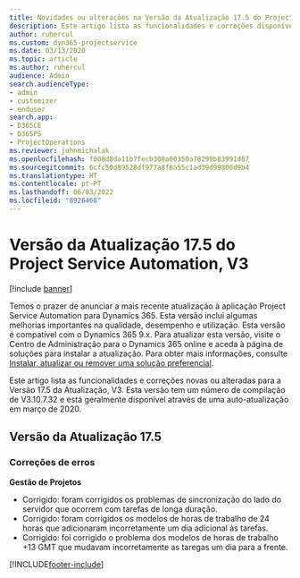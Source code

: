 ```yaml
---
title: Novidades ou alterações na Versão da Atualização 17.5 do Project Service Automation, Hotfix, V3
description: Este artigo lista as funcionalidades e correções disponíveis na Versão 17.5 da Atualização do Project Service Automation, V3.
author: ruhercul
ms.custom: dyn365-projectservice
ms.date: 03/13/2020
ms.topic: article
ms.author: ruhercul
audience: Admin
search.audienceType:
- admin
- customizer
- enduser
search.app:
- D365CE
- D365PS
- ProjectOperations
ms.reviewer: johnmichalak
ms.openlocfilehash: f008d8da11b7fecb308a00350a78298b83991d87
ms.sourcegitcommit: 6cfc50d89528df977a8f6a55c1ad39d99800d9b4
ms.translationtype: HT
ms.contentlocale: pt-PT
ms.lasthandoff: 06/03/2022
ms.locfileid: "8926468"
---
```

# <a name="project-service-automation-update-release-175-v3"></a>Versão da Atualização 17.5 do Project Service Automation, V3

[!include [banner](../includes/psa-now-project-operations.md)]

Temos o prazer de anunciar a mais recente atualização à aplicação Project Service Automation para Dynamics 365. Esta versão inclui algumas melhorias importantes na qualidade, desempenho e utilização.  Esta versão é compatível com o Dynamics 365 9.x. Para atualizar esta versão, visite o Centro de Administração para o Dynamics 365 online e aceda à página de soluções para instalar a atualização. Para obter mais informações, consulte [Instalar, atualizar ou remover uma solução preferencial](/power-platform/admin/install-remove-preferred-solution).

Este artigo lista as funcionalidades e correções novas ou alteradas para a Versão 17.5 da Atualização, V3. Esta versão tem um número de compilação de V3.10.7.32 e está geralmente disponível através de uma auto-atualização em março de 2020.


## <a name="update-release-175"></a>Versão da Atualização 17.5

### <a name="bug-fixes"></a>Correções de erros


**Gestão de Projetos**

- Corrigido: foram corrigidos os problemas de sincronização do lado do servidor que ocorrem com tarefas de longa duração.
- Corrigido: foram corrigidos os modelos de horas de trabalho de 24 horas que adicionaram incorretamente um dia adicional às tarefas.
- Corrigido: foi corrigido o problema dos modelos de horas de trabalho +13 GMT que mudavam incorretamente as taregas um dia para a frente.



[!INCLUDE[footer-include](../includes/footer-banner.md)]
